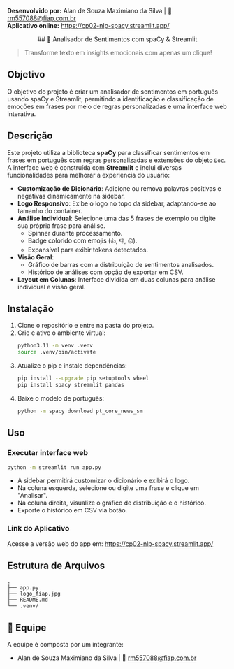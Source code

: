 **Desenvolvido por:** Alan de Souza Maximiano da Silva | 📧 rm557088@fiap.com.br  
**Aplicativo online:** https://cp02-nlp-spacy.streamlit.app/

<div align="center">
## 🚀 Analisador de Sentimentos com spaCy & Streamlit
</div>

> Transforme texto em insights emocionais com apenas um clique!


## Objetivo

O objetivo do projeto é criar um analisador de sentimentos em português usando spaCy e Streamlit, permitindo a identificação e classificação de emoções em frases por meio de regras personalizadas e uma interface web interativa.


## Descrição

Este projeto utiliza a biblioteca **spaCy** para classificar sentimentos em frases em português com regras personalizadas e extensões do objeto `Doc`. A interface web é construída com **Streamlit** e inclui diversas funcionalidades para melhorar a experiência do usuário:

- **Customização de Dicionário**: Adicione ou remova palavras positivas e negativas dinamicamente na sidebar.
- **Logo Responsivo**: Exibe o logo no topo da sidebar, adaptando-se ao tamanho do container.
- **Análise Individual**: Selecione uma das 5 frases de exemplo ou digite sua própria frase para análise.
  - Spinner durante processamento.
  - Badge colorido com emojis (`👍`, `👎`, `😐`).
  - Expansível para exibir tokens detectados.
- **Visão Geral**: 
  - Gráfico de barras com a distribuição de sentimentos analisados.
  - Histórico de análises com opção de exportar em CSV.
- **Layout em Colunas**: Interface dividida em duas colunas para análise individual e visão geral.


## Instalação

1. Clone o repositório e entre na pasta do projeto.
2. Crie e ative o ambiente virtual:
   ```bash
   python3.11 -m venv .venv
   source .venv/bin/activate
   ```
3. Atualize o pip e instale dependências:
   ```bash
   pip install --upgrade pip setuptools wheel
   pip install spacy streamlit pandas
   ```
4. Baixe o modelo de português:
   ```bash
   python -m spacy download pt_core_news_sm
   ```


## Uso

### Executar interface web

```bash
python -m streamlit run app.py
```

- A sidebar permitirá customizar o dicionário e exibirá o logo.
- Na coluna esquerda, selecione ou digite uma frase e clique em "Analisar".
- Na coluna direita, visualize o gráfico de distribuição e o histórico.
- Exporte o histórico em CSV via botão.


### Link do Aplicativo

Acesse a versão web do app em: https://cp02-nlp-spacy.streamlit.app/


## Estrutura de Arquivos

```
.
├── app.py
├── logo_fiap.jpg
├── README.md
└── .venv/
```


## 👥 Equipe

A equipe é composta por um integrante:

- Alan de Souza Maximiano da Silva | 📧 rm557088@fiap.com.br